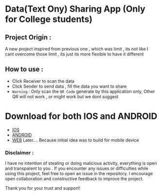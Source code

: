 # Data(Text Ony) Sharing App (Only for College students)

## Project Origin :

A new  project inspired from previous one , which was limit , its not like I cant overcome those limit , its just its more flexible to have it different 

 

## How to use :
 - Click Receiver to scan the data
 - Click Sender to send data , fill the data you want to share
 - `Warning` : Only scan the `QR Code` generate by this application only, Other QR will not work , or might work but we dont suggest

# Download for both IOS and ANDROID 

 - [IOS]()
 - [ANDROID]()
 - [WEB]() Later.... Because initial idea was to build for mobile device 

### Disclaimer : 

I have no intention of stealing or doing malicious activity, everything is open and transparent to you . If you encounter any issues or difficulties while using this project, feel free to open an issue in the repository. I encourage open collaboration and constructive feedback to improve the project.


Thank you for your trust and support!
